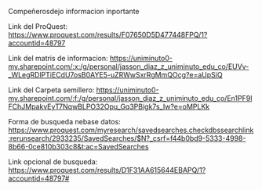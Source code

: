 Compeñerosdejo informacion inportante

Link del ProQuest: https://www.proquest.com/results/F07650D5D477448FPQ/1?accountid=48797

Link del matris de informacion: https://uniminuto0-my.sharepoint.com/:x:/g/personal/jasson_diaz_z_uniminuto_edu_co/EUVv-_WLegRDlPTiECdU7osB0AYE5-uZRWwSxrRgMmQOcg?e=aUpSiQ

Link del Carpeta semillero: https://uniminuto0-my.sharepoint.com/:f:/g/personal/jasson_diaz_z_uniminuto_edu_co/En1PF9lFChJMpakvEyT7NqwBLPO32Opu_Gq3PBigk7s_Iw?e=oMPLKk

Forma de busqueda nebase datos: https://www.proquest.com/myresearch/savedsearches.checkdbssearchlink:rerunsearch/2933235/SavedSearches/$N?_csrf=f44b0bd9-5333-4998-8b66-0ce810b303c8&t:ac=SavedSearches

Link opcional de busqueda: https://www.proquest.com/results/D1F31AA615644EBAPQ/1?accountid=48797#
